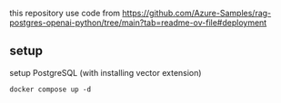 this repository use code from https://github.com/Azure-Samples/rag-postgres-openai-python/tree/main?tab=readme-ov-file#deployment

## setup

setup PostgreSQL (with installing vector extension)

```
docker compose up -d  
```

